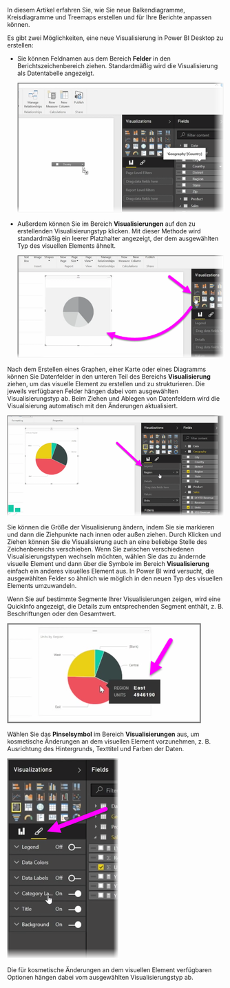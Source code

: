 In diesem Artikel erfahren Sie, wie Sie neue Balkendiagramme, Kreisdiagramme und Treemaps erstellen und für Ihre Berichte anpassen können.

Es gibt zwei Möglichkeiten, eine neue Visualisierung in Power BI Desktop zu erstellen:

* Sie können Feldnamen aus dem Bereich **Felder** in den Berichtszeichenbereich ziehen. Standardmäßig wird die Visualisierung als Datentabelle angezeigt.
  
  ![](media/3-2-create-customize-simple-visualizations/3-2_1.png)
* Außerdem können Sie im Bereich **Visualisierungen** auf den zu erstellenden Visualisierungstyp klicken. Mit dieser Methode wird standardmäßig ein leerer Platzhalter angezeigt, der dem ausgewählten Typ des visuellen Elements ähnelt.
  
  ![](media/3-2-create-customize-simple-visualizations/3-2_2.png)

Nach dem Erstellen eines Graphen, einer Karte oder eines Diagramms können Sie Datenfelder in den unteren Teil des Bereichs **Visualisierung** ziehen, um das visuelle Element zu erstellen und zu strukturieren. Die jeweils verfügbaren Felder hängen dabei vom ausgewählten Visualisierungstyp ab. Beim Ziehen und Ablegen von Datenfeldern wird die Visualisierung automatisch mit den Änderungen aktualisiert.

![](media/3-2-create-customize-simple-visualizations/3-2_3.png)

Sie können die Größe der Visualisierung ändern, indem Sie sie markieren und dann die Ziehpunkte nach innen oder außen ziehen. Durch Klicken und Ziehen können Sie die Visualisierung auch an eine beliebige Stelle des Zeichenbereichs verschieben. Wenn Sie zwischen verschiedenen Visualisierungstypen wechseln möchten, wählen Sie das zu ändernde visuelle Element und dann über die Symbole im Bereich **Visualisierung** einfach ein anderes visuelles Element aus. In Power BI wird versucht, die ausgewählten Felder so ähnlich wie möglich in den neuen Typ des visuellen Elements umzuwandeln.

Wenn Sie auf bestimmte Segmente Ihrer Visualisierungen zeigen, wird eine QuickInfo angezeigt, die Details zum entsprechenden Segment enthält, z. B. Beschriftungen oder den Gesamtwert.

![](media/3-2-create-customize-simple-visualizations/3-2_4.png)

Wählen Sie das **Pinselsymbol** im Bereich **Visualisierungen** aus, um kosmetische Änderungen an dem visuellen Element vorzunehmen, z. B. Ausrichtung des Hintergrunds, Texttitel und Farben der Daten.

![](media/3-2-create-customize-simple-visualizations/3-2_5.png)

Die für kosmetische Änderungen an dem visuellen Element verfügbaren Optionen hängen dabei vom ausgewählten Visualisierungstyp ab.

